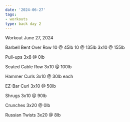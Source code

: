 ```yaml
---
date: '2024-06-27'
tags:
- workouts
type: back day 2
---
```


Workout June 27, 2024

Barbell Bent Over Row
10 @ 45lb
10 @ 135lb
3x10 @ 155lb

Pull-ups
3x8 @ 0lb

Seated Cable Row
3x10 @ 100lb

Hammer Curls
3x10 @ 30lb each

EZ-Bar Curl
3x10 @ 50lb

Shrugs
3x10 @ 90lb

Crunches
3x20 @ 0lb

Russian Twists
3x20 @ 8lb